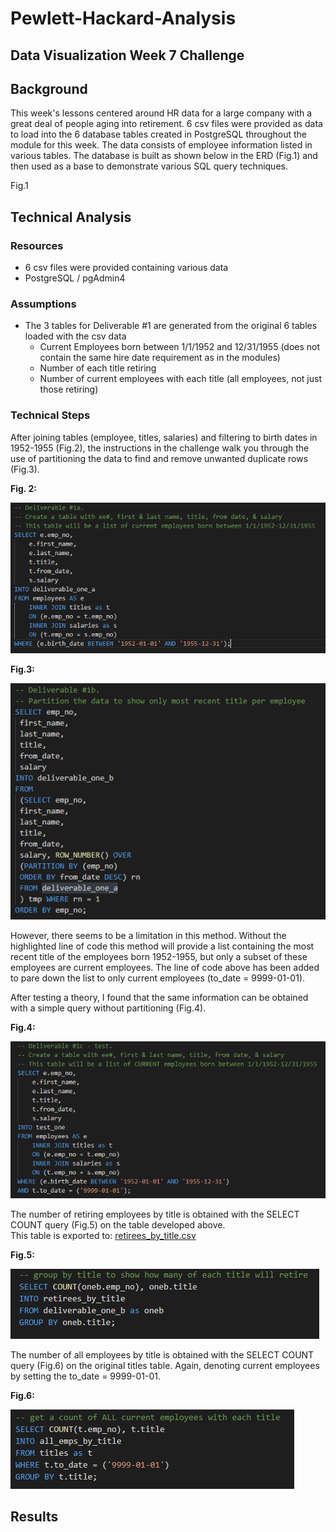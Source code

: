 # Pewlett-Hackard-Analysis

## Data Visualization Week 7 Challenge 

## Background
This week's lessons centered around HR data for a large company with a great deal of people aging into retirement.  6 csv files were provided as data to load into the 6 database tables created in PostgreSQL throughout the module for this week.  The data consists of employee information listed in various tables.  The database is built as shown below in the ERD (Fig.1) and then used as a base to demonstrate various SQL query techniques.  

Fig.1 

## Technical Analysis

### Resources
* 6 csv files were provided containing various data
* PostgreSQL / pgAdmin4

### Assumptions
* The 3 tables for Deliverable #1 are generated from the original 6 tables loaded with the csv data
  * Current Employees born between 1/1/1952 and 12/31/1955 (does not contain the same hire date requirement as in the modules)
  * Number of each title retiring
  * Number of current employees with each title (all employees, not just those retiring)

### Technical Steps
After joining tables (employee, titles, salaries) and filtering to birth dates in 1952-1955 (Fig.2), the instructions in the challenge walk you through the use of partitioning the data to find and remove unwanted duplicate rows (Fig.3).  

**Fig. 2:**<br>

![](images/Fig2.png)

**Fig.3:**<br>

![](images/Fig3.png)


However, there seems to be a limitation in this method.  Without the highlighted line of code this method will provide a list containing the most recent title of the employees born 1952-1955, but only a subset of these employees are current employees.  The line of code above has been added to pare down the list to only current employees (to_date = 9999-01-01).

After testing a theory, I found that the same information can be obtained with a simple query without partitioning (Fig.4).

**Fig.4:**<br>

![](images/Fig4.png)

The number of retiring employees by title is obtained with the SELECT COUNT query (Fig.5) on the table developed above.<br>
This table is exported to:  [retirees_by_title.csv](data/retirees_by_title.csv)

**Fig.5:**<br>

![](images/Fig5.png)

The number of all employees by title is obtained with the SELECT COUNT query (Fig.6) on the original titles table.  Again, denoting current employees by setting the to_date = 9999-01-01.  

**Fig.6:**<br>

![](images/Fig6.png)



## Results

